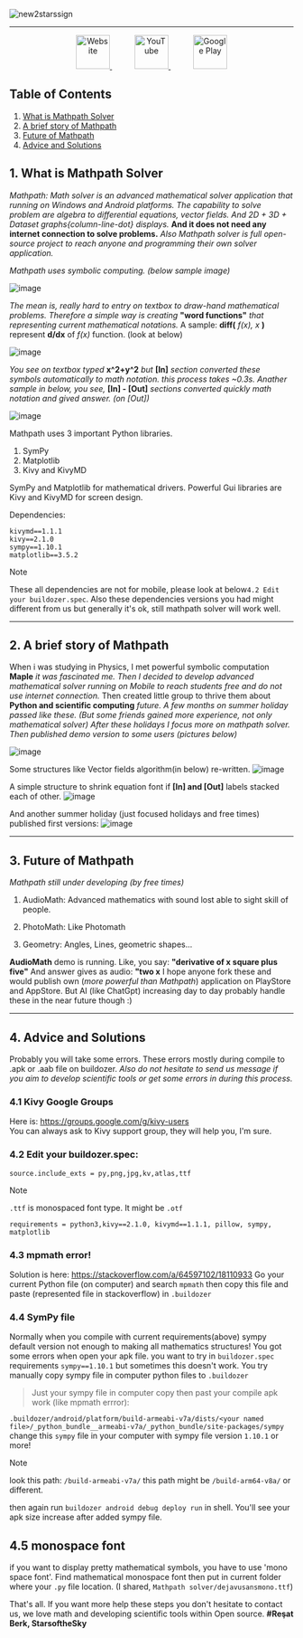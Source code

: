 ![new2starssign](https://github.com/mathpathconsole/mathpath/assets/116816908/086ff437-e29c-49d9-8ee3-ac6d05150923)

---

<p align="center">
  <a href="https://mathpathconsole.github.io/" target="_blank" style="margin-right: 40px;">
    <img src="https://icons.iconarchive.com/icons/alecive/flatwoken/256/Apps-Libreoffice-Math-B-icon.png" alt="Website" width="60" height="60">
  </a>
  <a href="https://www.youtube.com/@mathpathsolver/shorts" target="_blank" style="margin-right: 40px;">
    <img src="https://cdn-icons-png.flaticon.com/512/1384/1384060.png" alt="YouTube" width="60" height="60">
  </a>
  <a href="https://play.google.com/store/apps/details?id=org.mathconsole_lite.mathconsole_lite&gl=TR" target="_blank">
    <img src="https://cdn-icons-png.flaticon.com/512/888/888857.png" alt="Google Play" width="60" height="60">
  </a>
</p>

## Table of Contents
1. [What is Mathpath Solver](#1-what-is-mathpath-solver)
2. [A brief story of Mathpath](#2-a-brief-story-of-mathpath)
3. [Future of Mathpath](#3-future-of-mathpath)
4. [Advice and Solutions](#4-advice-and-solutions)

## 1. What is Mathpath Solver

*Mathpath: Math solver is an advanced mathematical solver application that running on Windows and Android platforms. The capability to solve problem are algebra to differential equations, vector fields. And 2D + 3D + Dataset graphs{column-line-dot} displays.* **And it does not need any internet connection to solve problems.** *Also Mathpath solver is full open-source project to reach anyone and programming their own solver application.*

*Mathpath uses symbolic computing. (below sample image)*

![image](https://github.com/mathpathconsole/mathpath/assets/116816908/09b14406-cca3-4858-9abb-9afe8bf6be52)

*The mean is, really hard to entry on textbox to draw-hand mathematical problems. Therefore a simple way is creating* **"word functions"** *that representing current mathematical notations.* A sample: **diff(** *f(x), x* **)** represent **d/dx** of *f(x)* function. (look at below)

![image](https://github.com/user-attachments/assets/0caa779c-767c-4926-8229-08e4a01698f9)


*You see on textbox typed* **x^2+y^2** *but* **[In]** *section converted these symbols automatically to math notation. this process takes ~0.3s.* *Anather sample in below, you see,* **[In] - [Out]** *sections converted quickly math notation and gived answer. (on [Out])*

![image](https://github.com/user-attachments/assets/b3cda630-09fb-45d5-ac82-9e22a785aefa)

Mathpath uses 3 important Python libraries.
1. SymPy
2. Matplotlib
3. Kivy and KivyMD

SymPy and Matplotlib for mathematical drivers. Powerful Gui libraries are Kivy and KivyMD for screen design.

Dependencies:
```pip-requirements
kivymd==1.1.1
kivy==2.1.0
sympy==1.10.1
matplotlib==3.5.2
```
> [!NOTE]
> These all dependencies are not for mobile, please look at below`4.2 Edit your buildozer.spec`. Also these dependencies versions you had might different from us but generally it's ok, still mathpath solver will work well.

---

## 2. A brief story of Mathpath

When i was studying in Physics, I met powerful symbolic computation **Maple** *it was fascinated me. Then I decided to develop advanced mathematical solver running on Mobile to reach students free and do not use internet connection.* Then created little group to thrive them about **Python and scientific computing** *future. A few months on summer holiday passed like these. (But some friends gained more experience, not only mathematical solver)  After these holidays I focus more on mathpath solver. Then published demo version to some users (pictures below)*

![image](https://github.com/mathpathconsole/mathpath/assets/116816908/5becb137-2262-427e-8591-a58953c70aad)

Some structures like Vector fields algorithm(in below) re-written.
![image](https://github.com/mathpathconsole/mathpath/assets/116816908/08ff22be-6f5a-47d4-bac9-d5fb593366d3)

A simple structure to shrink equation font if **[In] and [Out]** labels stacked each of other.
![image](https://github.com/mathpathconsole/mathpath/assets/116816908/1a132ff0-96d9-42cc-b95e-641f90a761f1)

And another summer holiday (just focused holidays and free times) published first versions:
![image](https://github.com/mathpathconsole/mathpath/assets/116816908/8a876440-150b-4932-bf01-6c9b7678cbd1)

---

## 3. Future of Mathpath
*Mathpath still under developing (by free times)*
1. AudioMath: Advanced mathematics with sound lost able to sight skill of people.

2. PhotoMath: Like Photomath

3. Geometry: Angles, Lines, geometric shapes...

**AudioMath** demo is running. Like, you say: **"derivative of x square plus five"** And answer gives as audio: **"two x** I hope anyone fork these and would publish own (*more powerful than Mathpath*) application on PlayStore and AppStore. But AI (like ChatGpt) increasing day to day probably handle these in the near future though :) 

---

## 4. Advice and Solutions
Probably you will take some errors. These errors mostly during compile to .apk or .aab file on buildozer. *Also do not hesitate to send us message if you aim to develop scientific tools or get some errors in during this process.*

### 4.1 Kivy Google Groups
Here is: https://groups.google.com/g/kivy-users  
You can always ask to Kivy support group, they will help you, I'm sure. 

### 4.2 Edit your buildozer.spec:
```pip-requirements
source.include_exts = py,png,jpg,kv,atlas,ttf
```
> [!NOTE]
> `.ttf` is monospaced font type. It might be `.otf`

```pip-requirements 
requirements = python3,kivy==2.1.0, kivymd==1.1.1, pillow, sympy, matplotlib
```

### 4.3 mpmath error!
Solution is here: https://stackoverflow.com/a/64597102/18110933
Go your current Python file (on computer) and search `mpmath` then copy this file and paste (represented file in stackoverflow) in `.buildozer`

### 4.4 SymPy file
Normally when you compile with current requirements(above) sympy default version not enough to making all mathematics structures! You got some errors when open your apk file.
you want to try in `buildozer.spec` requirements `sympy==1.10.1` but sometimes this doesn't work. You try manually copy sympy file in computer python files to `.buildozer`

> Just your sympy file in computer copy then past your compile apk work (like mpmath errror):

```.buildozer/android/platform/build-armeabi-v7a/dists/<your named file>/_python_bundle__armeabi-v7a/_python_bundle/site-packages/sympy``` change this `sympy` file in your computer with sympy file version `1.10.1` or more!
> [!NOTE]
> look this path: `/build-armeabi-v7a/` this path might be `/build-arm64-v8a/` or different.

then again run `buildozer android debug deploy run` in shell. You'll see your apk size increase after added sympy file.

## 4.5 monospace font
if you want to display pretty mathematical symbols, you have to use 'mono space font'. Find mathematical monospace font then put in current folder where your `.py` file location. (I shared, `Mathpath solver/dejavusansmono.ttf`)

That's all. If you want more help these steps you don't hesitate to contact us, we love math and developing scientific tools within Open source.
**#Reşat Berk, StarsoftheSky**
